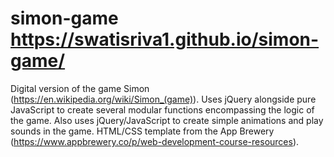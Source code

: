 # simon-game https://swatisriva1.github.io/simon-game/
Digital version of the game Simon (https://en.wikipedia.org/wiki/Simon_(game)). Uses jQuery alongside pure JavaScript to create several modular functions encompassing the logic of the game. Also uses jQuery/JavaScript to create simple animations and play sounds in the game. HTML/CSS template from the App Brewery (https://www.appbrewery.co/p/web-development-course-resources).
